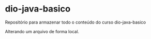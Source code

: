 # dio-java-basico
Repositório para armazenar todo o conteúdo do curso dio-java-basico

Alterando um arquivo de forma local.